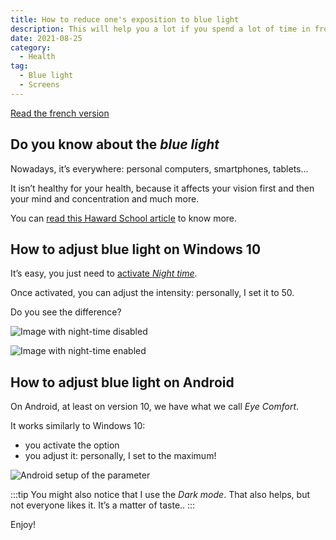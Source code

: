 ```yaml
---
title: How to reduce one's exposition to blue light
description: This will help you a lot if you spend a lot of time in front of a screen
date: 2021-08-25
category:
  - Health
tag:
  - Blue light
  - Screens
---
```


[Read the french version](../../fr/articles/2021-08-25-reduire-son-exposition-a-la-lumiere-bleue/README.md)

## Do you know about the _blue light_

Nowadays, it’s everywhere: personal computers, smartphones, tablets…

It isn’t healthy for your health, because it affects your vision first and then your mind and concentration and much more.

You can [read this Haward School article](https://www.health.harvard.edu/staying-healthy/blue-light-has-a-dark-side) to know more.

## How to adjust blue light on Windows 10

It’s easy, you just need to [activate _Night time_](https://support.microsoft.com/en-us/windows/set-your-display-for-night-time-in-windows-10-18fe903a-e0a1-8326-4c68-fd23d7aaf136).

Once activated, you can adjust the intensity: personally, I set it to 50.

Do you see the difference?

![Image with night-time disabled](/images/reduce-blue-light-windows-10-without-nighttime.jpg)

![Image with night-time enabled](/images/reduce-blue-light-windows-10-with-nighttime.jpg)

## How to adjust blue light on Android

On Android, at least on version 10, we have what we call _Eye Comfort_.

It works similarly to Windows 10:

- you activate the option
- you adjust it: personally, I set to the maximum!

![Android setup of the parameter](/images/reduce-blue-light-android.jpg)

:::tip
You might also notice that I use the _Dark mode_. That also helps, but not everyone likes it. It’s a matter of taste..
:::

Enjoy!

